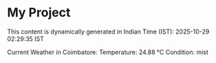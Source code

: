 # My Project

This content is dynamically generated in Indian Time (IST): 2025-10-29 02:29:35 IST


Current Weather in Coimbatore:
Temperature: 24.88 °C
Condition: mist

